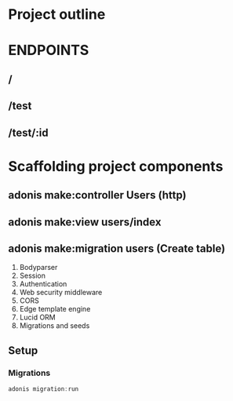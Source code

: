 # Project outline

# ENDPOINTS
## /
## /test
## /test/:id

# Scaffolding project components
## adonis make:controller Users (http)
## adonis make:view users/index
## adonis make:migration users (Create table)


1. Bodyparser
2. Session
3. Authentication
4. Web security middleware
5. CORS
6. Edge template engine
7. Lucid ORM
8. Migrations and seeds

## Setup

### Migrations

```js
adonis migration:run
```
